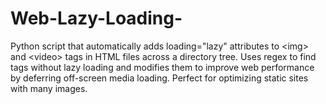 # Web-Lazy-Loading-
Python script that automatically adds loading="lazy" attributes to &lt;img> and &lt;video> tags in HTML files across a directory tree. Uses regex to find tags without lazy loading and modifies them to improve web performance by deferring off-screen media loading. Perfect for optimizing static sites with many images.
